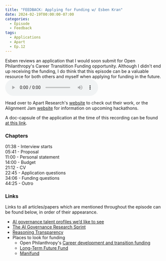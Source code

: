 ```yaml
---
title: "FEEDBACK: Applying for Funding w/ Esben Kran"
date: 2024-02-19T00:00:00-07:00
categories:
  - Episode
  - Feedback
tags:
  - Applications
  - Apart
  - Ep.12
---
```


Esben reviews an application that I would soon submit for Open Philanthropy's Career Transitition Funding opportunity. Although I didn't end up receiving the funding, I do think that this episode can be a valuable resource for both others and myself when applying for funding in the future.
<audio controls>
<source src="https://into-ai-safety.github.io/assets\audio\into-ai-safety_ep.12.mp3" type="audio/mp3">
</audio>

Head over to Apart Research's <a href="https://apartresearch.com" target="_blank" rel="noreferrer noopener">website</a> to check out their work, or the Alignment Jam <a href="https://alignmentjam.com" target="_blank" rel="noreferrer noopener">website</a> for information on upcoming hackathons.

A doc-capsule of the application at the time of this recording can be found <a href="https://docs.google.com/document/d/1ofk5VLvNeJytd5Rpx18zui-JfV900DZv5nZShZcrgfY/edit?usp=sharing" target="_blank" rel="noreferrer noopener">at this link</a>.

### Chapters

01:38 - Interview starts<br>
05:41 - Proposal<br>
11:00 - Personal statement<br>
14:00 - Budget<br>
21:12 - CV<br>
22:45 - Application questions<br>
34:06 - Funding questions<br>
44:25 - Outro

### Links

Links to all articles/papers which are mentioned throughout the episode can be found below, in order of their appearance.
- <a href="https://www.openphilanthropy.org/research/ai-governance-talent-profiles-wed-like-to-see/" target="_blank" rel="noreferrer noopener">AI governance talent profiles we’d like to see</a>
- <a href="https://alignmentjam.com/jam/governance" target="_blank" rel="noreferrer noopener">The AI Governance Research Sprint</a>
- <a href="https://www.openphilanthropy.org/research/reasoning-transparency/" target="_blank" rel="noreferrer noopener">Reasoning Transparency</a>
- Places to look for funding
  - Open Philanthropy's <a href="https://www.openphilanthropy.org/career-development-and-transition-funding/" target="_blank" rel="noreferrer noopener">Career development and transition funding</a>
  - <a href="https://funds.effectivealtruism.org/funds/far-future" target="_blank" rel="noreferrer noopener">Long-Term Future Fund</a>
  - <a href="https://manifund.org" target="_blank" rel="noreferrer noopener">Manifund</a>

<!-- end of the list -->
